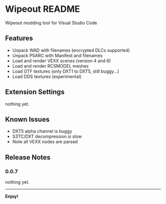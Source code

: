 # Wipeout README

Wipeout modding tool for Visual Studio Code

## Features

* Unpack WAD with filenames (encrypted DLCs supported)
* Unpack PSARC with Manifest and filenames
* Load and render VEXX scenes (version 4 and 6)
* Load and render RCSMODEL meshes
* Load GTF textures (only DXT1 to DXT5, still buggy...)
* Load DDS textures (experimental)

## Extension Settings

nothing yet.

## Known Issues

* DXT5 alpha channel is buggy
* S3TC/DXT decompression is slow
* Note all VEXX nodes are parsed

## Release Notes

### 0.0.7

nothing yet.

---

**Enjoy!**
